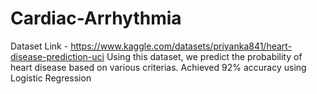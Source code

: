 # Cardiac-Arrhythmia

Dataset Link - https://www.kaggle.com/datasets/priyanka841/heart-disease-prediction-uci Using this dataset, we predict the probability of heart disease based on various criterias. Achieved 92% accuracy using Logistic Regression
